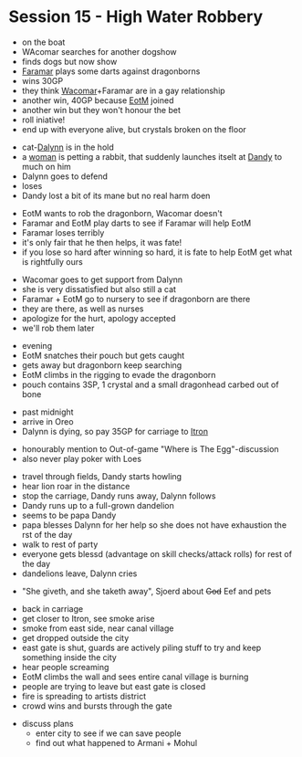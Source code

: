# Session 15 - High Water Robbery

- on the boat
- WAcomar searches for another dogshow
- finds dogs but now show
- [Faramar](https://bookstack.hemels.me/books/Darninia/page/faramar-illitris) plays some darts against dragonborns
- wins 30GP
- they think [Wacomar](https://bookstack.hemels.me/books/Darninia/page/wacomar-illitris)+Faramar are in a gay relationship
- another win, 40GP because [EotM](https://bookstack.hemels.me/books/Darninia/page/eye-of-the-mountain) joined
- another win but they won't honour the bet
- roll iniative!
- end up with everyone alive, but crystals broken on the floor

+ cat-[Dalynn](https://bookstack.hemels.me/books/Darninia/page/dalynn-lathrana) is in the hold
+ a [woman](https://bookstack.hemels.me/books/Darninia/page/nalaya) is petting a rabbit, that suddenly launches itselt at [Dandy](https://bookstack.hemels.me/books/Darninia/page/dandy) to much on him
+ Dalynn goes to defend
+ loses
+ Dandy lost a bit of its mane but no real harm doen

- EotM wants to rob the dragonborn, Wacomar doesn't
- Faramar and EotM play darts to see if Faramar will help EotM
- Faramar loses terribly
- it's only fair that he then helps, it was fate!
- if you lose so hard after winning so hard, it is fate to help EotM get what is rightfully ours

+ Wacomar goes to get support from Dalynn
+ she is very dissatisfied but also still a cat
+ Faramar + EotM go to nursery to see if dragonborn are there
+ they are there, as well as nurses
+ apologize for the hurt, apology accepted
+ we'll rob them later

- evening
- EotM snatches their pouch but gets caught
- gets away but dragonborn keep searching
- EotM climbs in the rigging to evade the dragonborn
- pouch contains 3SP, 1 crystal and a small dragonhead carbed out of bone

+ past midnight
+ arrive in Oreo
+ Dalynn is dying, so pay 35GP for carriage to [Itron](https://bookstack.hemels.me/books/Darninia/page/itron)

- honourably mention to Out-of-game "Where is The Egg"-discussion
- also never play poker with Loes

+ travel through fields, Dandy starts howling
+ hear lion roar in the distance
+ stop the carriage, Dandy runs away, Dalynn follows
+ Dandy runs up to a full-grown dandelion
+ seems to be papa Dandy
+ papa blesses Dalynn for her help so she does not have exhaustion the rst of the day
+ walk to rest of party
+ everyone gets blessd (advantage on skill checks/attack rolls) for rest of the day
+ dandelions leave, Dalynn cries

- "She giveth, and she taketh away", Sjoerd about ~~God~~ Eef and pets

+ back in carriage
+ get closer to Itron, see smoke arise
+ smoke from east side, near canal village
+ get dropped outside the city
+ east gate is shut, guards are actively piling stuff to try and keep something inside the city
+ hear people screaming
+ EotM climbs the wall and sees entire canal village is burning
+ people are trying to leave but east gate is closed
+ fire is spreading to artists district
+ crowd wins and bursts through the gate

- discuss plans
    - enter city to see if we can save people
    - find out what happened to Armani + Mohul

